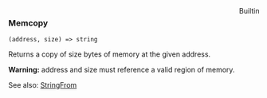 <div style="float:right"><span class="builtin">Builtin</span></div>

### Memcopy

``` suneido
(address, size) => string
```

Returns a copy of size bytes of memory at the given address.

**Warning:** address and size must reference a valid region of memory.

See also: [StringFrom](<StringFrom.md>)